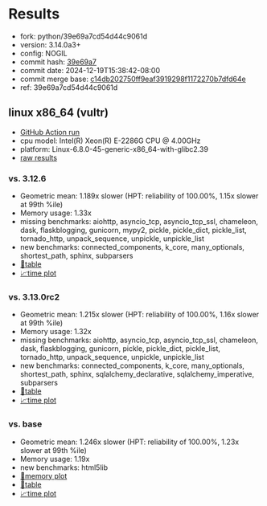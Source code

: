 # Results

- fork: python/39e69a7cd54d44c9061d
- version: 3.14.0a3+
- config: NOGIL
- commit hash: [39e69a7](https://github.com/python/cpython/commit/39e69a7)
- commit date: 2024-12-19T15:38:42-08:00
- commit merge base: [c14db202750ff9eaf3919298f1172270b7dfd64e](https://github.com/python/cpython/commit/c14db202750ff9eaf3919298f1172270b7dfd64e)
- ref: 39e69a7cd54d44c9061d

## linux x86_64 (vultr)

- [GitHub Action run](https://github.com/facebookexperimental/free-threading-benchmarking/actions/runs/12423087893)
- cpu model: Intel(R) Xeon(R) E-2286G CPU @ 4.00GHz
- platform: Linux-6.8.0-45-generic-x86_64-with-glibc2.39
- [raw results](bm-20241219-vultr-x86_64-python-39e69a7cd54d44c9061d-3.14.0a3%2B-39e69a7.json)

### vs. 3.12.6

- Geometric mean: 1.189x slower (HPT: reliability of 100.00%, 1.15x slower at 99th %ile)
- Memory usage: 1.33x
- missing benchmarks: aiohttp, asyncio_tcp, asyncio_tcp_ssl, chameleon, dask, flaskblogging, gunicorn, mypy2, pickle, pickle_dict, pickle_list, tornado_http, unpack_sequence, unpickle, unpickle_list
- new benchmarks: connected_components, k_core, many_optionals, shortest_path, sphinx, subparsers
- [📄table](bm-20241219-vultr-x86_64-python-39e69a7cd54d44c9061d-3.14.0a3%2B-39e69a7-vs-3.12.6.md)
- [📈time plot](bm-20241219-vultr-x86_64-python-39e69a7cd54d44c9061d-3.14.0a3%2B-39e69a7-vs-3.12.6.svg)

### vs. 3.13.0rc2

- Geometric mean: 1.215x slower (HPT: reliability of 100.00%, 1.16x slower at 99th %ile)
- Memory usage: 1.32x
- missing benchmarks: aiohttp, asyncio_tcp, asyncio_tcp_ssl, chameleon, dask, flaskblogging, gunicorn, pickle, pickle_dict, pickle_list, tornado_http, unpack_sequence, unpickle, unpickle_list
- new benchmarks: connected_components, k_core, many_optionals, shortest_path, sphinx, sqlalchemy_declarative, sqlalchemy_imperative, subparsers
- [📄table](bm-20241219-vultr-x86_64-python-39e69a7cd54d44c9061d-3.14.0a3%2B-39e69a7-vs-3.13.0rc2.md)
- [📈time plot](bm-20241219-vultr-x86_64-python-39e69a7cd54d44c9061d-3.14.0a3%2B-39e69a7-vs-3.13.0rc2.svg)

### vs. base

- Geometric mean: 1.246x slower (HPT: reliability of 100.00%, 1.23x slower at 99th %ile)
- Memory usage: 1.19x
- new benchmarks: html5lib
- [🧠memory plot](bm-20241219-vultr-x86_64-python-39e69a7cd54d44c9061d-3.14.0a3%2B-39e69a7-vs-base-mem.svg)
- [📄table](bm-20241219-vultr-x86_64-python-39e69a7cd54d44c9061d-3.14.0a3%2B-39e69a7-vs-base.md)
- [📈time plot](bm-20241219-vultr-x86_64-python-39e69a7cd54d44c9061d-3.14.0a3%2B-39e69a7-vs-base.svg)

